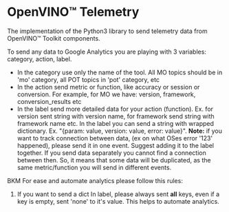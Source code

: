 #  OpenVINO™ Telemetry

The implementation of the Python3 library to send telemetry data from OpenVINO™ Toolkit components.

To send any data to Google Analytics you are playing with 3 variables: category, action, label.
- In the category use only the name of the tool. All MO topics should be in 'mo' category, all POT topics in 'pot' category, etc
- In the action send metric or function, like accuracy or session or conversion. For example, for MO we have: version, framework, conversion_results etc
- In the label send more detailed data for your action (function). Ex. for version sent string with version name, for framework send string with framework name etc. In the label you can send a string with wrapped dictionary. Ex. "{param: value, version: value, error: value}".
**Note:** if you want to track connection between data, (ex on what OSes error '123' happened), please send it in one event. Suggest adding it to the label together. If you send data separately you cannot find a connection between then. So, it means that some data will be duplicated, as the same metric/function you will send in different events. 

BKM
For ease and automate analytics please follow this rules:
1. If you want to send a dict In label, please always sent **all** keys, even if a key is empty, sent 'none' to it's value. This helps to automate analytics. 